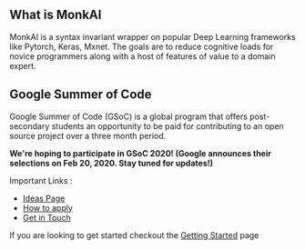 ## What is MonkAI

MonkAI is a syntax invariant wrapper on popular Deep Learning frameworks like Pytorch, Keras, Mxnet. The goals are to reduce cognitive loads for novice programmers along with a host of features of value to a domain expert.

## Google Summer of Code

Google Summer of Code (GSoC) is a global program that offers post-secondary students an opportunity to be paid for contributing to an open source project over a three month period.

<b>We're hoping to participate in GSoC 2020! (Google announces their selections on Feb 20, 2020. Stay tuned for updates!)</b>

Important Links :
- [Ideas Page](https://github.com/li8bot/gsoc2020/blob/master/ideas.md)
- [How to apply](https://github.com/li8bot/gsoc2020/blob/master/howtoapply.md)
- [Get in Touch](https://github.com/li8bot/gsoc2020/blob/master/getintouch.md)

If you are looking to get started checkout the [Getting Started](https://github.com/li8bot/gsoc2020/blob/master/GettingStarted.md) page
